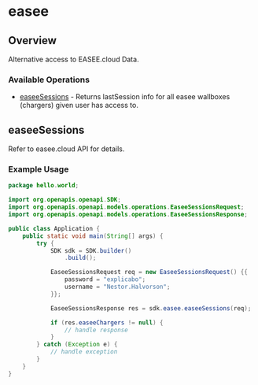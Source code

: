 # easee

## Overview

Alternative access to EASEE.cloud Data.

### Available Operations

* [easeeSessions](#easeesessions) - Returns lastSession info for all easee wallboxes (chargers) given user has access to.

## easeeSessions

Refer to easee.cloud API for details.


### Example Usage

```java
package hello.world;

import org.openapis.openapi.SDK;
import org.openapis.openapi.models.operations.EaseeSessionsRequest;
import org.openapis.openapi.models.operations.EaseeSessionsResponse;

public class Application {
    public static void main(String[] args) {
        try {
            SDK sdk = SDK.builder()
                .build();

            EaseeSessionsRequest req = new EaseeSessionsRequest() {{
                password = "explicabo";
                username = "Nestor.Halvorson";
            }};            

            EaseeSessionsResponse res = sdk.easee.easeeSessions(req);

            if (res.easeeChargers != null) {
                // handle response
            }
        } catch (Exception e) {
            // handle exception
        }
    }
}
```
